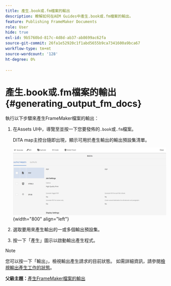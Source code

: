 ```yaml
---
title: 產生.book或.fm檔案的輸出
description: 瞭解如何在AEM Guides中產生.book或.fm檔案的輸出。
feature: Publishing FrameMaker Documents
role: User
hide: true
exl-id: 9b5760bd-817c-4d8d-ab37-ab8699ac62fa
source-git-commit: 26fa1e52920c1f1abd5655b9ca7341600a9bca67
workflow-type: tm+mt
source-wordcount: '128'
ht-degree: 0%

---
```


# 產生.book或.fm檔案的輸出 {#generating_output_fm_docs}

執行以下步驟來產生FrameMaker檔案的輸出：

1. 在Assets UI中，導覽至並按一下您要發佈的`.book`或`.fm`檔案。

   DITA map主控台隨即出現，顯示可用於產生輸出的輸出預設集清單。

   ![](images/publish-fm-doc.png){width="800" align="left"}

1. 選取要用來產生輸出的一或多個輸出預設集。

1. 按一下「產生」圖示以啟動輸出產生程式。


>[!NOTE]
>
> 您可以按一下「輸出」，檢視輸出產生請求的目前狀態。 如需詳細資訊，請參閱[檢視輸出產生工作的狀態](fm-output-view-status.md)。

**父級主題：**[&#x200B;產生FrameMaker檔案的輸出](fm-output-generatation.md)
